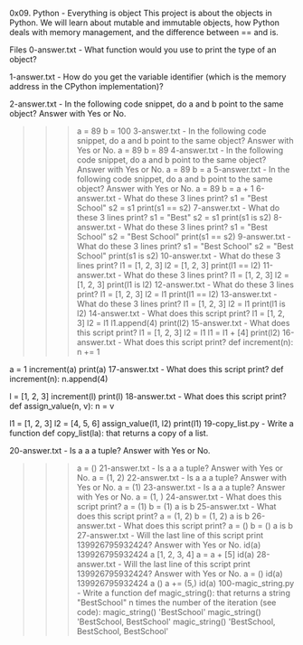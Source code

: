 0x09. Python - Everything is object
This project is about the objects in Python. We will learn about mutable and immutable objects, how Python deals with memory management, and the difference between == and is.

Files
0-answer.txt - What function would you use to print the type of an object?

1-answer.txt - How do you get the variable identifier (which is the memory address in the CPython implementation)?

2-answer.txt - In the following code snippet, do a and b point to the same object? Answer with Yes or No.

>>> a = 89
>>> b = 100
3-answer.txt - In the following code snippet, do a and b point to the same object? Answer with Yes or No.
>>> a = 89
>>> b = 89
4-answer.txt - In the following code snippet, do a and b point to the same object? Answer with Yes or No.
>>> a = 89
>>> b = a
5-answer.txt - In the following code snippet, do a and b point to the same object? Answer with Yes or No.
>>> a = 89
>>> b = a + 1
6-answer.txt - What do these 3 lines print?
>>> s1 = "Best School"
>>> s2 = s1
>>> print(s1 == s2)
7-answer.txt - What do these 3 lines print?
>>> s1 = "Best"
>>> s2 = s1
>>> print(s1 is s2)
8-answer.txt - What do these 3 lines print?
>>> s1 = "Best School"
>>> s2 = "Best School"
>>> print(s1 == s2)
9-answer.txt - What do these 3 lines print?
>>> s1 = "Best School"
>>> s2 = "Best School"
>>> print(s1 is s2)
10-answer.txt - What do these 3 lines print?
>>> l1 = [1, 2, 3]
>>> l2 = [1, 2, 3]
>>> print(l1 == l2)
11-answer.txt - What do these 3 lines print?
>>> l1 = [1, 2, 3]
>>> l2 = [1, 2, 3]
>>> print(l1 is l2)
12-answer.txt - What do these 3 lines print?
>>> l1 = [1, 2, 3]
>>> l2 = l1
>>> print(l1 == l2)
13-answer.txt - What do these 3 lines print?
>>> l1 = [1, 2, 3]
>>> l2 = l1
>>> print(l1 is l2)
14-answer.txt - What does this script print?
l1 = [1, 2, 3]
l2 = l1
l1.append(4)
print(l2)
15-answer.txt - What does this script print?
l1 = [1, 2, 3]
l2 = l1
l1 = l1 + [4]
print(l2)
16-answer.txt - What does this script print?
def increment(n):
	n += 1

a = 1
increment(a)
print(a)
17-answer.txt - What does this script print?
def increment(n):
	n.append(4)

l = [1, 2, 3]
increment(l)
print(l)
18-answer.txt - What does this script print?
def assign_value(n, v):
	n = v

l1 = [1, 2, 3]
l2 = [4, 5, 6]
assign_value(l1, l2)
print(l1)
19-copy_list.py - Write a function def copy_list(la): that returns a copy of a list.

20-answer.txt - Is a a a tuple? Answer with Yes or No.

>>> a = ()
21-answer.txt - Is a a a tuple? Answer with Yes or No.
>>> a = (1, 2)
22-answer.txt - Is a a a tuple? Answer with Yes or No.
>>> a = (1)
23-answer.txt - Is a a a tuple? Answer with Yes or No.
>>> a = (1, )
24-answer.txt - What does this script print?
a = (1)
b = (1)
a is b
25-answer.txt - What does this script print?
a = (1, 2)
b = (1, 2)
a is b
26-answer.txt - What does this script print?
a = ()
b = ()
a is b
27-answer.txt - Will the last line of this script print 139926795932424? Answer with Yes or No.
>>> id(a)
139926795932424
>>> a
[1, 2, 3, 4]
>>> a = a + [5]
>>> id(a)
28-answer.txt - Will the last line of this script print 139926795932424? Answer with Yes or No.
>>> a = ()
>>> id(a)
139926795932424
>>> a
()
>>> a += (5,)
>>> id(a)
100-magic_string.py - Write a function def magic_string(): that returns a string "BestSchool" n times the number of the iteration (see code):
>>> magic_string()
'BestSchool'
>>> magic_string()
'BestSchool, BestSchool'
>>> magic_string()
'BestSchool, BestSchool, BestSchool'
